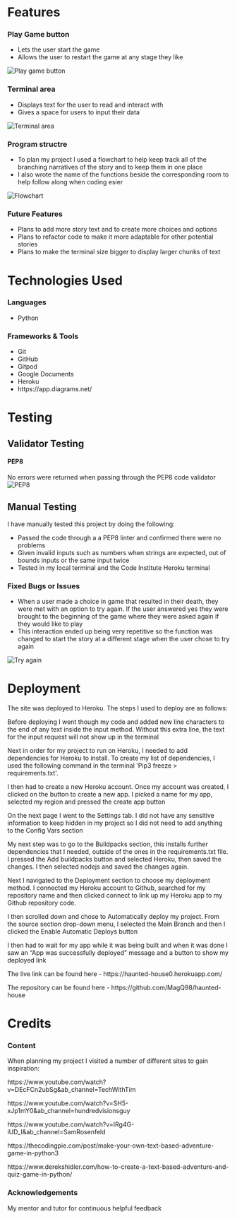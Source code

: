 Features
======

### Play Game button

<ul>
<li>Lets the user start the game</li>
<li>Allows the user to restart the game at any stage they like</li>
</ul>
<img src="assets/images/play_button.JPG" alt="Play game button" style="max-width:100%;">

### Terminal area

<ul>
<li>Displays text for the user to read and interact with</li>
<li>Gives a space for users to input their data</li>
</ul>
<img src="assets/images/terminal.JPG" alt="Terminal area" style="max-width:100%;">

### Program structre

<ul>
<li>To plan my project I used a flowchart to help keep track all of the branching narratives of the story and to keep them in one place</li>
<li>I also wrote the name of the functions beside the corresponding room to help follow along when coding esier</li>
</ul>
<img src="assets/images/flowchart.jpg" alt="Flowchart" style="max-width:100%;">

### Future Features

<ul>
<li>Plans to add more story text and to create more choices and options</li>
<li>Plans to refactor code to make it more adaptable for other potential stories</li>
<li>Plans to make the terminal size bigger to display larger chunks of text</li>
</ul>

Technologies Used
======

### Languages

<ul>
<li>Python</li>
</ul>

### Frameworks & Tools

<ul>
<li>Git</li>
<li>GitHub</li>
<li>Gitpod</li>
<li>Google Documents</li>
<li>Heroku</li>
<li>https://app.diagrams.net/</li>
</ul>

Testing
======

## Validator Testing

#### PEP8
No errors were returned when passing through the PEP8 code validator
<img src="assets/images/pep8.JPG" alt="PEP8" style="max-width:100%;">

## Manual Testing

I have manually tested this project by doing the following:
<ul>
<li>Passed the code through a a PEP8 linter and confirmed there were no problems</li>
<li>Given invalid inputs such as numbers when strings are expected, out of bounds inputs or the same input twice</li>
<li>Tested in my local terminal and the Code Institute Heroku terminal</li>
</ul>

### Fixed Bugs or Issues

<ul>
<li>When a user made a choice in game that resulted in their death, they were met with an option to try again. If the user answered yes they were brought to the beginning of the game where they were asked again if they would like to play</li>
<li>This interaction ended up being very repetitive so the function was changed to start the story at a different stage when the user chose to try again</li>
</ul>
<img src="assets/images/try_again.JPG" alt="Try again" style="max-width:100%;">

Deployment
======

<p>The site was deployed to Heroku. The steps I used to deploy are as follows:</p>
<p>Before deploying I went though my code and added new line characters to the end of any text inside the input method. Without this extra line, the text for the input request will not show up in the terminal</p>
<p>Next in order for my project to run on Heroku, I needed to add dependencies for Heroku to install. To create my list of dependencies, I used the following command in the terminal 'Pip3 freeze > requirements.txt'.</p>
<p>I then had to create a new Heroku account. Once my account was created, I clicked on the button to create a new app. I picked a name for my app, selected my region and pressed the create app button</p>
<p>On the next page I went to the Settings tab. I did not have any sensitive information to keep hidden in my project so I did not need to add anything to the Config Vars section</p>
<p>My next step was to go to the Buildpacks section, this installs further dependencies that I needed, outside of the ones in the requirements.txt file. I pressed the Add buildpacks button and selected Heroku, then saved the changes. I then selected nodejs and saved the changes again.</p>
<p>Next I navigated to the Deployment section to choose my deployment method. I connected my Heroku account to Github, searched for my repository name and then clicked connect to link up my Heroku app to my Github repository code.</p>
<p>I then scrolled down and chose to Automatically deploy my project. From the source section drop-down menu, I selected the Main Branch and then I clicked the Enable Automatic Deploys button</p>
<p>I then had to wait for my app while it was being built and when it was done I saw an “App was  successfully deployed” message and a button to show my deployed link</p>

<p>The live link can be found here - https://haunted-house0.herokuapp.com/</p>
<p>The repository can be found here - https://github.com/MagQ98/haunted-house</p>

Credits
======

### Content

<p>When planning my project I visited a number of different sites to gain inspiration:</p>
<p>https://www.youtube.com/watch?v=DEcFCn2ubSg&ab_channel=TechWithTim</p>
<p>https://www.youtube.com/watch?v=SH5-xJp1mY0&ab_channel=hundredvisionsguy</p>
<p>https://www.youtube.com/watch?v=IRg4G-iUD_I&ab_channel=SamRosenfeld</p>
<p>https://thecodingpie.com/post/make-your-own-text-based-adventure-game-in-python3</p>
<p>https://www.derekshidler.com/how-to-create-a-text-based-adventure-and-quiz-game-in-python/</p>


### Acknowledgements

My mentor and tutor for continuous helpful feedback